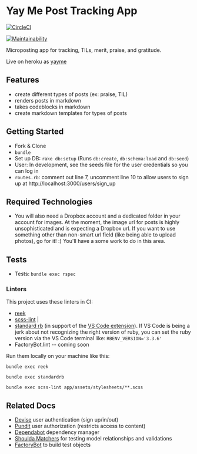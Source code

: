 # Yay Me Post Tracking App

[![CircleCI](https://circleci.com/gh/lortza/yayme.svg?style=svg)](https://circleci.com/gh/lortza/yayme)

[![Maintainability](https://api.codeclimate.com/v1/badges/5900dd05417f73a806a7/maintainability)](https://codeclimate.com/github/lortza/yayme/maintainability)

Microposting app for tracking, TILs, merit, praise, and gratitude.

Live on heroku as [yayme](http://yay-me.herokuapp.com)

## Features

* create different types of posts (ex: praise, TIL)
* renders posts in markdown
* takes codeblocks in markdown
* create markdown templates for types of posts

## Getting Started

* Fork & Clone
* `bundle`
* Set up DB: `rake db:setup` (Runs `db:create`, `db:schema:load` and `db:seed`)
* User: In development, see the seeds file for the user credentials so you can log in
* `routes.rb`: comment out line 7, uncomment line 10 to allow users to sign up at http://localhost:3000/users/sign_up

## Required Technologies
* You will also need a Dropbox account and a dedicated folder in your account for images. At the moment, the image url for posts is highly unsophisticated and is expecting a Dropbox url. If you want to use something other than non-smart url field (like being able to upload photos), go for it! :) You'll have a some work to do in this area.

## Tests
* Tests: `bundle exec rspec`

### Linters
This project uses these linters in CI:
* [reek](https://github.com/troessner/reek)
* [scss-lint](https://github.com/sds/scss-lint) | 
* [standard rb](https://github.com/standardrb/standard) (in support of the [VS Code extension](https://github.com/standardrb/vscode-standard-ruby?tab=readme-ov-file)). If VS Code is being a jerk about not recognizing the right version of ruby, you can set the ruby version via the VS Code terminal like: `RBENV_VERSION='3.3.6'`
* FactoryBot.lint -- coming soon

Run them locally on your machine like this:
```
bundle exec reek

bundle exec standardrb

bundle exec scss-lint app/assets/stylesheets/**.scss
```

## Related Docs
* [Devise](https://github.com/plataformatec/devise) user authentication (sign up/in/out)
* [Pundit](https://github.com/varvet/pundit) user authorization (restricts access to content)
* [Dependabot](https://app.dependabot.com/accounts/lortza/) dependency manager
* [Shoulda Matchers](https://github.com/thoughtbot/shoulda-matchers) for testing model relationships and validations
* [FactoryBot](https://github.com/thoughtbot/factory_bot/blob/master/GETTING_STARTED.md) to build test objects
